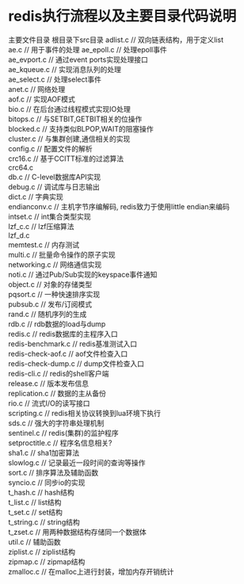 # redis执行流程以及主要目录代码说明

主要文件目录
根目录下src目录
adlist.c         // 双向链表结构，用于定义list  
ae.c             // 用于事件的处理 
ae_epoll.c       // 处理epoll事件  
ae_evport.c      // 通过event ports实现处理接口  
ae_kqueue.c      // 实现消息队列的处理  
ae_select.c      // 处理select事件  
anet.c           // 网络处理  
aof.c            // 实现AOF模式  
bio.c            // 在后台通过线程模式实现IO处理  
bitops.c         // 与SETBIT,GETBIT相关的位操作  
blocked.c        // 支持类似BLPOP,WAIT的阻塞操作  
cluster.c        // 与集群创建,通信相关的实现  
config.c         // 配置文件的解析  
crc16.c          // 基于CCITT标准的过滤算法  
crc64.c  
db.c             // C-level数据库API实现  
debug.c          // 调试库与日志输出  
dict.c           // 字典实现  
endianconv.c     // 主机字节序编解码, redis致力于使用little endian来编码  
intset.c         // int集合类型实现  
lzf_c.c          // lzf压缩算法  
lzf_d.c         
memtest.c        // 内存测试  
multi.c          // 批量命令操作的原子实现  
networking.c     // 网络通信实现  
noti.c           // 通过Pub/Sub实现的keyspace事件通知  
object.c         // 对象的存储类型  
pqsort.c         // 一种快速排序实现  
pubsub.c         // 发布/订阅模式  
rand.c           // 随机序列的生成  
rdb.c            // rdb数据的load与dump  
redis.c          // redis数据库的主程序入口  
redis-benchmark.c  // redis基准测试入口  
redis-check-aof.c  // aof文件检查入口  
redis-check-dump.c // dump文件检查入口  
redis-cli.c        // redis的shell客户端  
release.c          // 版本发布信息  
replication.c      // 数据的主从备份  
rio.c              // 流式I/O的读写接口  
scripting.c        // redis相关协议转换到lua环境下执行  
sds.c              // 强大的字符串处理机制  
sentinel.c         // redis(集群)的监护程序  
setproctitle.c      // 程序名信息相关?  
sha1.c             // sha1加密算法  
slowlog.c          // 记录最近一段时间的查询等操作  
sort.c             // 排序算法及辅助函数  
syncio.c           // 同步io的实现  
t_hash.c           // hash结构  
t_list.c           // list结构  
t_set.c            // set结构  
t_string.c         // string结构  
t_zset.c           // 用两种数据结构存储同一个数据体  
util.c             // 辅助函数  
ziplist.c          // ziplist结构  
zipmap.c           // zipmap结构  
zmalloc.c          // 在malloc上进行封装，增加内存开销统计
